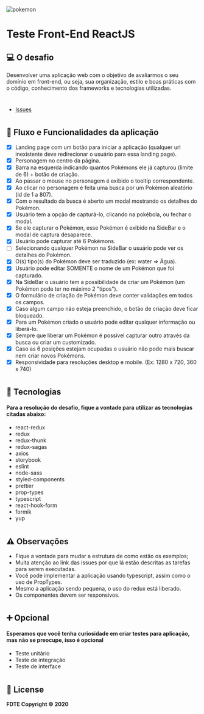 ![pokemon](https://upload.wikimedia.org/wikipedia/commons/thumb/9/98/International_Pok%C3%A9mon_logo.svg/300px-International_Pok%C3%A9mon_logo.svg.png)

# **Teste Front-End ReactJS**

## 💻 **O desafio**

Desenvolver uma aplicação web com o objetivo de avaliarmos o seu domínio em front-end, ou seja, sua organização, estilo e boas práticas com o código, conhecimento dos frameworks e tecnologias utilizadas.

#
- [Issues](https://bitbucket.org/fdtedsd/teste-frontend/issues)

#
## 📝 **Fluxo e Funcionalidades da aplicação**
- [x] Landing page com um botão para iniciar a aplicação (qualquer url inexistente deve redirecionar o usuário para essa landing page).
- [x] Personagem no centro da página.
- [x] Barra na esquerda indicando quantos Pokémons ele já capturou (limite de 6) + botão de criação.
- [x] Ao passar o mouse no personagem é exibido o tooltip correspondente.
- [x] Ao clicar no personagem é feita uma busca por um Pokémon aleatório (id de 1 a 807).
- [x] Com o resultado da busca é aberto um modal mostrando os detalhes do Pokémon.
- [x] Usuário tem a opção de capturá-lo, clicando na pokébola, ou fechar o modal.
- [x] Se ele capturar o Pokémon, esse Pokémon é exibido na SideBar e o modal de captura desaparece.
- [x] Usuário pode capturar até 6 Pokémons.
- [ ] Selecionando qualquer Pokémon na SideBar o usuário pode ver os detalhes do Pokémon.
- [x] O(s) tipo(s) do Pokémon deve ser traduzido (ex: water => Água).
- [x] Usuário pode editar SOMENTE o nome de um Pokémon que foi capturado.
- [x] Na SideBar o usuário tem a possibilidade de criar um Pokémon (um Pokémon pode ter no máximo 2 "tipos").
- [x] O formulário de criação de Pokémon deve conter validações em todos os campos.
- [x] Caso algum campo não esteja preenchido, o botão de criação deve ficar bloqueado.
- [x] Para um Pokémon criado o usuário pode editar qualquer informação ou liberá-lo.
- [x] Sempre que liberar um Pokémon é possível capturar outro através da busca ou criar um customizado.
- [x] Caso as 6 posições estejam ocupadas o usuário não pode mais buscar nem criar novos Pokémons.
- [x] Responsividade para resoluções desktop e mobile. (Ex: 1280 x 720, 360 x 740)
#

#
## 🚀 **Tecnologias**
#### **Para a resolução do desafio, fique a vontade para utilizar as tecnologias citadas abaixo:**

- react-redux
- redux
- redux-thunk
- redux-sagas
- axios
- storybook
- eslint
- node-sass
- styled-components
- prettier
- prop-types
- typescript
- react-hook-form
- formik
- yup

#
## ⚠️ **Observações**
- Fique a vontade para mudar a estrutura de como estão os exemplos;
- Muita atenção ao link das issues por que lá estão descritas as tarefas para serem executadas.
- Você pode implementar a aplicação usando typescript, assim como o uso de PropTypes.
- Mesmo a aplicação sendo pequena, o uso do redux está liberado.
- Os componentes devem ser responsivos.

#
## ➕ **Opcional**
#### **Esperamos que você tenha curiosidade em criar testes para aplicação, mas não se preocupe, isso é opcional**
 - Teste unitário
 - Teste de integração
 - Teste de interface

#
## 📝 **License**
**FDTE Copyright © 2020**
